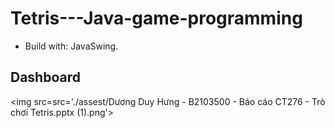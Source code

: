 # Tetris---Java-game-programming
  * Build with: JavaSwing.
## Dashboard
<img src=src='./assest/Dương Duy Hưng - B2103500 - Báo cáo CT276 - Trò chơi Tetris.pptx (1).png'>
